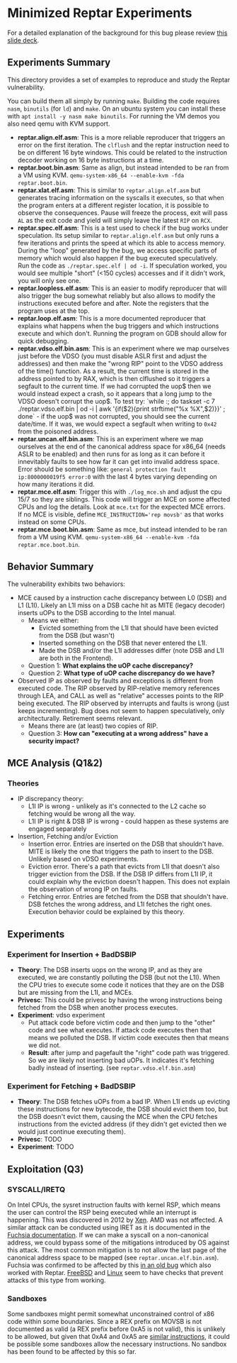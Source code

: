 # Minimized Reptar Experiments

For a detailed explanation of the background for this bug please review [this slide deck](http://reptar.fun/).

## Experiments Summary
This directory provides a set of examples to reproduce and study the Reptar vulnerability.

You can build them all simply by running `make`. Building the code requires `nasm`, `binutils` (for `ld`) and `make`. On an ubuntu system you can install these with `apt install -y nasm make binutils`. For running the VM demos you also need qemu with KVM support.

- **reptar.align.elf.asm**: This is a more reliable reproducer that triggers an error on the first iteration. The `clflush` and the reptar instruction need to be on different 16 byte windows. This could be related to the instruction decoder working on 16 byte instructions at a time. 
- **reptar.boot.bin.asm**: Same as align, but instead intended to be ran from a VM using KVM. `qemu-system-x86_64 --enable-kvm -fda reptar.boot.bin`.
- **reptar.xlat.elf.asm**: This is similar to `reptar.align.elf.asm` but generates tracing information on the syscalls it executes, so that when the program enters at a different register location, it is possible to observe the consequences. Pause will freeze the process, exit will pass `AL` as the exit code and yield will simply leave the latest `RIP` on `RCX`.
- **reptar.spec.elf.asm**: This is a test used to check if the bug works under speculation. Its setup similar to `reptar.align.elf.asm` but only runs a few iterations and prints the speed at which its able to access memory. During the "loop" generated by the bug, we access specific parts of memory which would also happen if the bug executed speculatively. Run the code as `./reptar.spec.elf | od -i`. If speculation worked, you would see multiple "short" (<150 cycles) accesses and if it didn't work, you will only see one.
- **reptar.loopless.elf.asm**: This is an easier to modify reproducer that will also trigger the bug somewhat reliably but also allows to modify the instructions executed before and after. Note the registers that the program uses at the top.
- **reptar.loop.elf.asm**: This is a more documented reproducer that explains what happens when the bug triggers and which instructions execute and which don't. Running the program on GDB should allow for quick debugging.
- **reptar.vdso.elf.bin.asm**: This is an experiment where we map ourselves just before the VDSO (you must disable ASLR first and adjust the addresses) and then make the "wrong RIP" point to the VDSO address of the time() function. As a result, the current time is stored in the address pointed to by RAX, which is then clflushed so it triggers a segfault to the current time. If we had corrupted the uop$ then we would instead expect a crash, so it appears that a long jump to the VDSO doesn't corrupt the uop$. To test try: `while :; do taskset -c 7 ./reptar.vdso.elf.bin | od -i | awk '{if($2){print strftime("%x %X",$2)}}' ; done` - if the uop$ was not corrupted, you should see the current date/time. If it was, we would expect a segfault when writing to `0x42` from the poisoned address.
- **reptar.uncan.elf.bin.asm**: This is an experiment where we map ourselves at the end of the canonical address space for x86_64 (needs ASLR to be enabled) and then runs for as long as it can before it innevitably faults to see how far it can get into invalid address space. Error should be something like: `general protection fault ip:8000000019f5 error:0` with the last 4 bytes varying depending on how many iterations it did.
- **reptar.mce.elf.asm**: Trigger this with `./log_mce.sh` and adjust the cpu 15/7 so they are siblings. This code will trigger an MCE on some affected CPUs and log the details. Look at `mce.txt` for the expected MCE errors. If no MCE is visible, define `MCE_INSTRUCTION='rep movsb'` as that works instead on some CPUs.
- **reptar.mce.boot.bin.asm**: Same as mce, but instead intended to be ran from a VM using KVM. `qemu-system-x86_64 --enable-kvm -fda reptar.mce.boot.bin`.

## Behavior Summary

The vulnerability exhibits two behaviors:

* MCE caused by a instruction cache discrepancy between L0 (DSB) and L1 (L1I). Likely an L1I miss on a DSB cache hit as MITE (legacy decoder) inserts uOPs to the DSB according to the Intel manual.
    * Means we either:
        * Evicted something from the L1I that should have been evicted from the DSB (but wasn't)
        * Inserted something on the DSB that never entered the L1I.
        * Made the DSB and/or the L1I addresses differ (note DSB and L1I are both in the Frontend).
    * Question 1: **What explains the uOP cache discrepancy?**
    * Question 2: **What type of uOP cache discrepancy do we have?**
* Observed IP as observed by faults and exceptions is different from executed code. The RIP observed by RIP-relative memory references through LEA, and CALL as well as "relative" accesses points to the RIP being executed. The RIP observed by interrupts and faults is wrong (just keeps incrementing). Bug does not seem to happen speculatively, only architecturally. Retirement seems relevant.
    * Means there are (at least) two copies of RIP.
    * Question 3: **How can "executing at a wrong address" have a security impact?**

## MCE Analysis (Q1&2)

### Theories
  * IP discrepancy theory:
      * L1I IP is wrong - unlikely as it's connected to the L2 cache so fetching would be wrong all the way.
      * L1I IP is right & DSB IP is wrong - could happen as these systems are engaged separately
  * Insertion, Fetching and/or Eviction
      * Insertion error. Entries are inserted on the DSB that shouldn't have. MITE is likely the one that triggers the path to insert to the DSB. Unlikely based on vDSO experiments.
      * Eviction error. There's a path that evicts from L1I that doesn't also trigger eviction from the DSB. If the DSB IP differs from L1I IP, it could explain why the eviction doesn't happen. This does not explain the observation of wrong IP on faults.
      * Fetching error. Entries are fetched from the DSB that shouldn't have. DSB fetches the wrong address, and L1I fetches the right ones. Execution behavior could be explained by this theory.

## Experiments

### Experiment for Insertion + BadDSBIP
* **Theory**: The DSB inserts uops on the wrong IP, and as they are executed, we are constantly polluting the DSB (but not the L1I). When the CPU tries to execute some code it notices that they are on the DSB but are missing from the L1I, and MCEs.
* **Privesc**: This could be privesc by having the wrong instructions being fetched from the DSB when another process executes.
* **Experiment**: vdso experiment
    * Put attack code before victim code and then jump to the "other" code and see what executes. If attack code executes then that means we polluted the DSB. If victim code executes then that means we did not.
    * **Result**: after jump and pagefault the "right" code path was triggered. So we are likely not inserting bad uOPs. It indicates it's fetching badly instead of inserting. (see `reptar.vdso.elf.bin.asm`)

### Experiment for Fetching + BadDSBIP
* **Theory**: The DSB fetches uOPs from a bad IP. When L1I ends up evicting these instructions for new bytecode, the DSB should evict them too, but the DSB doesn't evict them, causing the MCE when the CPU fetches instructions from the evicted address (if they didn't get evicted then we would just continue executing them).
* **Privesc**: TODO
* **Experiment**: TODO

## Exploitation (Q3)

### SYSCALL/IRETQ

On Intel CPUs, the sysret instruction faults with kernel RSP, which means the user can control the RSP being executed while an interrupt is happening. This was discovered in 2012 by [Xen](https://xenproject.org/2012/06/13/the-intel-sysret-privilege-escalation/). AMD was not affected. A similar attack can be conducted using IRET as it is documented in the [Fuchsia documentation](https://cs.opensource.google/fuchsia/fuchsia/+/main:docs/concepts/kernel/sysret_problem.md;bpv=0). If we can make a syscall on a non-canonical address, we could bypass some of the mitigations introduced by OS against this attack. The most common mitigation is to not allow the last page of the canonical address space to be mapped (see `reptar.uncan.elf.bin.asm`). Fuchsia was confirmed to be affected by this [in an old bug](https://fuchsia.googlesource.com/fuchsia/+/0054a8a1162c2ea857fb02553835b804ead7b124) which also worked with Reptar. [FreeBSD](https://github.com/freebsd/freebsd-src/blob/release/14.0.0/sys/amd64/amd64/exception.S#L451) and [Linux](https://elixir.bootlin.com/linux/v4.14/source/arch/x86/entry/entry_64.S#L1170) seem to have checks that prevent attacks of this type from working.

### Sandboxes

Some sandboxes might permit somewhat unconstrained control of x86 code within some boundaries. Since a REX prefix on MOVSB is not documented as valid (a REX prefix before 0xA5 is not valid), this is unlikely to be allowed, but given that 0xA4 and 0xA5 are [similar instructions](https://www.felixcloutier.com/x86/movs:movsb:movsw:movsd:movsq), it could be possible some sandboxes allow the necessary instructions. No sandbox has been found to be affected by this so far.
